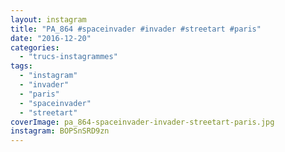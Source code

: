 ```yaml
---
layout: instagram
title: "PA_864 #spaceinvader #invader #streetart #paris"
date: "2016-12-20"
categories: 
  - "trucs-instagrammes"
tags: 
  - "instagram"
  - "invader"
  - "paris"
  - "spaceinvader"
  - "streetart"
coverImage: pa_864-spaceinvader-invader-streetart-paris.jpg
instagram: BOPSnSRD9zn
---
```

